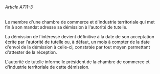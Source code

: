 ###### Article A711-3

Le membre d'une chambre de commerce et d'industrie territoriale qui met fin à son mandat adresse sa démission à l'autorité de tutelle.

La démission de l'intéressé devient définitive à la date de son acceptation écrite par l'autorité de tutelle ou, à défaut, un mois à compter de la date d'envoi de la démission à celle-ci, constatée par tout moyen permettant d'attester de la réception.

L'autorité de tutelle informe le président de la chambre de commerce et d'industrie territoriale de cette démission.

